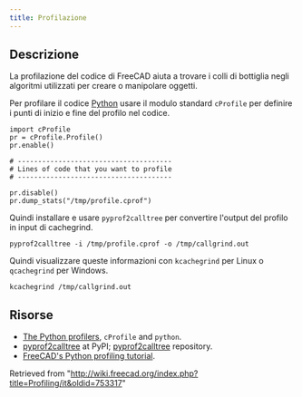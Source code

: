 ```yaml
---
title: Profilazione
---
```

## Descrizione

La profilazione del codice di FreeCAD aiuta a trovare i colli di bottiglia negli algoritmi utilizzati per creare o manipolare oggetti.

Per profilare il codice [Python](/Python/it "Python/it") usare il modulo standard `cProfile` per definire i punti di inizio e fine del profilo nel codice.

```
import cProfile
pr = cProfile.Profile()
pr.enable()

# --------------------------------------
# Lines of code that you want to profile
# --------------------------------------

pr.disable()
pr.dump_stats("/tmp/profile.cprof")

```

Quindi installare e usare `pyprof2calltree` per convertire l'output del profilo in input di cachegrind.

```
pyprof2calltree -i /tmp/profile.cprof -o /tmp/callgrind.out

```

Quindi visualizzare queste informazioni con `kcachegrind` per Linux o `qcachegrind` per Windows.

```
kcachegrind /tmp/callgrind.out

```

## Risorse

* [The Python profilers](https://docs.python.org/3/library/profile.html), `cProfile` and `python`.
* [pyprof2calltree](https://pypi.org/project/pyprof2calltree/) at PyPI; [pyprof2calltree](https://github.com/pwaller/pyprof2calltree/) repository.
* [FreeCAD's Python profiling tutorial](https://forum.freecadweb.org/viewtopic.php?f=10&t=44785).

Retrieved from "<http://wiki.freecad.org/index.php?title=Profiling/it&oldid=753317>"